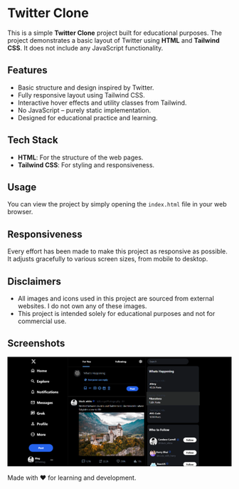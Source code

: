 # Twitter Clone

This is a simple **Twitter Clone** project built for educational purposes. The project demonstrates a basic layout of Twitter using **HTML** and **Tailwind CSS**. It does not include any JavaScript functionality.

## Features
- Basic structure and design inspired by Twitter.
- Fully responsive layout using Tailwind CSS.
- Interactive hover effects and utility classes from Tailwind.
- No JavaScript – purely static implementation.
- Designed for educational practice and learning.

## Tech Stack
- **HTML**: For the structure of the web pages.
- **Tailwind CSS**: For styling and responsiveness.

## Usage
You can view the project by simply opening the `index.html` file in your web browser.

## Responsiveness
Every effort has been made to make this project as responsive as possible. It adjusts gracefully to various screen sizes, from mobile to desktop.

## Disclaimers
- All images and icons used in this project are sourced from external websites. I do not own any of these images.
- This project is intended solely for educational purposes and not for commercial use.

## Screenshots
![Screenshot of Twitter Clone](Twitter-Clone/preview.png "Twitter Clone Preview")

Made with ❤️ for learning and development.
